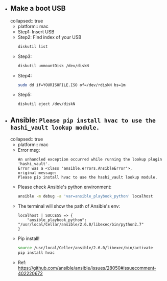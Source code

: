- ## Make a boot USB
  collapsed:: true
	- platform:: mac
	- Step1: Insert USB
	- Step2: Find index of your USB
	  ```bash
	  diskutil list
	  ```
	- Step3:
	  ```bash
	  diskutil unmountDisk /dev/diskN
	  ```
	- Step4:
	  ```bash
	  sudo dd if=YOURISOFILE.ISO of=/dev/rdiskN bs=1m
	  ```
	- Step5:
	  ```bash
	  diskutil eject /dev/diskN
	  ```
- ## Ansible: `Please pip install hvac to use the hashi_vault lookup module.`
  collapsed:: true
	- platform:: mac
	- Error msg:
	  ```
	  An unhandled exception occurred while running the lookup plugin 'hashi_vault'.
	  Error was a <class 'ansible.errors.AnsibleError'>,
	  original message:
	  Please pip install hvac to use the hashi_vault lookup module.
	  ```
	- Please check Ansible's python environment:
	  ```bash
	  ansible -m debug -a 'var=ansible_playbook_python' localhost
	  ```
	- The terminal will show the path of Ansible's env:
	  ```
	  localhost | SUCCESS => {
	      "ansible_playbook_python": "/usr/local/Cellar/ansible/2.6.0/libexec/bin/python2.7"
	  }
	  ```
	- Pip install!
	  ```bash
	  source /usr/local/Celler/ansible/2.6.0/libexec/bin/activate
	  pip install hvac
	  ```
	- Ref: https://github.com/ansible/ansible/issues/28050#issuecomment-402220672